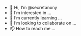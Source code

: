 - 👋 Hi, I’m @secretanony
- 👀 I’m interested in ...
- 🌱 I’m currently learning ...
- 💞️ I’m looking to collaborate on ...
- 📫 How to reach me ...

<!---
secretanony/secretanony is a ✨ special ✨ repository because its `README.md` (this file) appears on your GitHub profile.
You can click the Preview link to take a look at your changes.
--->
